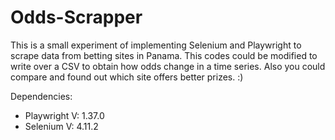 # Odds-Scrapper

This is a small experiment of implementing Selenium and Playwright to scrape data from betting sites in Panama.
This codes could be modified to write over a CSV to obtain how odds change in a time series. Also you could compare and found out which site offers better prizes. :)

Dependencies:
* Playwright V: 1.37.0
* Selenium V: 4.11.2
